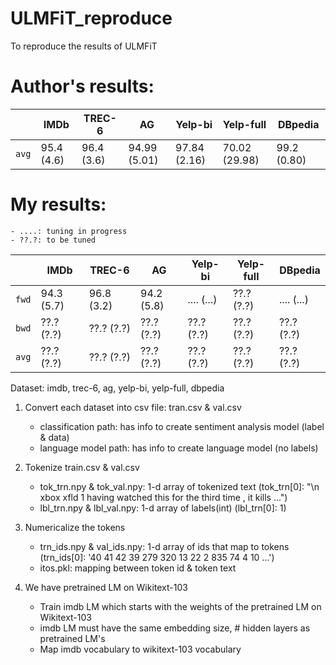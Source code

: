 # ULMFiT_reproduce

To reproduce the results of ULMFiT

# Author's results:
|     | IMDb         | TREC-6       | AG           | Yelp-bi      | Yelp-full    | DBpedia      |
|-----| ------------ | ------------ | ------------ | ------------ | ------------ | ------------ |
|`avg`| 95.4 (4.6)   | 96.4 (3.6)   | 94.99 (5.01) | 97.84 (2.16) | 70.02 (29.98)| 99.2 (0.80)  |

# My results:
    - ....: tuning in progress
    - ??.?: to be tuned
|     | IMDb         | TREC-6       | AG           | Yelp-bi      | Yelp-full    | DBpedia      |
|-----| ------------ | ------------ | ------------ | ------------ | ------------ | ------------ |
|`fwd`| 94.3  (5.7)  | 96.8  (3.2)  | 94.2  (5.8)  | ....  (...)  | ??.?  (?.?)  | ....  (...)  |
|`bwd`| ??.?  (?.?)  | ??.?  (?.?)  | ??.?  (?.?)  | ??.?  (?.?)  | ??.?  (?.?)  | ??.?  (?.?)  |
|`avg`| ??.?  (?.?)  | ??.?  (?.?)  | ??.?  (?.?)  | ??.?  (?.?)  | ??.?  (?.?)  | ??.?  (?.?)  |

Dataset: imdb, trec-6, ag, yelp-bi, yelp-full, dbpedia

1. Convert each dataset into csv file: tran.csv & val.csv
    - classification path: has info to create sentiment analysis model (label & data)
    - language model path: has info to create language model (no labels)

2. Tokenize train.csv & val.csv
      - tok_trn.npy & tok_val.npy: 1-d array of tokenized text
        (tok_trn[0]: "\n xbox xfld 1 having watched this for the third time , it kills ...")
      - lbl_trn.npy & lbl_val.npy: 1-d array of labels(int)
        (lbl_trn[0]: 1)

3. Numericalize the tokens
      - trn_ids.npy & val_ids.npy: 1-d array of ids that map to tokens
        (trn_ids[0]: '40 41 42 39 279 320 13 22 2 835 74 4 10 ...')
      - itos.pkl: mapping between token id & token text
  
4. We have pretrained LM on Wikitext-103
      - Train imdb LM which starts with the weights of the pretrained LM on Wikitext-103
      - imdb LM must have the same embedding size, # hidden layers as pretrained LM's
      - Map imdb vocabulary to wikitext-103 vocabulary
  
  
